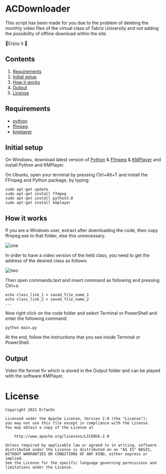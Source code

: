 # ACDownloader
This script has been made for you due to the problem of deleting the monthly video files of the virtual class of Tabriz University and not adding the possibility of offline download within the site.

💎Enjoy it.💎

## Contents

1. [Requirements](#requirements)
2. [Initial setup](#initial-setup)
3. [How it works](#how-it-works)
4. [Output](#output)
5. [License](#license-mit)

## Requirements

- [python](https://www.python.org/)
- [ffmpeg](https://ffmpeg.org/)
- [kmplayer](https://www.kmplayer.com/)

## Initial setup

On Windows, download latest version of [Python](https://www.python.org/ftp/python/3.9.2/python-3.9.2-amd64.exe) & [Ffmpeg](https://www.gyan.dev/ffmpeg/builds/ffmpeg-release-full.7z) & [KMPlayer](https://soft98.ir/multi-media/video-player/278-kmplayer-dl.html) and install Python and KMPlayer.

On Ubuntu, open your terminal by pressing Ctrl+Alt+T and install the FFmpeg and Python package, by typing:
```
sudo apt-get update
sudo apt-get install ffmpeg
sudo apt-get install python3.8
sudo apt-get install kmplayer
```

## How it works

If you are a Windows user, extract after downloading the code, then copy ffmpeg.exe to that folder, else this unnecessary.

![one](https://uupload.ir/files/v7td_screenshot_2021-03-31_140544.png)

In order to have a video version of the held class, you need to get the address of the desired class as follows:

![two](https://uupload.ir/files/1k84_screenshot_2021-03-31_134100.png)

Then open commands.text and insert command as following and pressing Ctrl+s:
```
echo class_link_1 > saved_file_name_1
echo class_link_2 > saved_file_name_2
...
```

Now right click on the code folder and select Terminal or PowerShell and enter the following command:
```
python main.py
```

At the end, follow the instructions that you see inside Terminal or PowerShell.

## Output
Video file format flv which is stored in the Output folder and can be played with the software KMPlayer.

# License
```
Copyright 2021 ErfanSn

Licensed under the Apache License, Version 2.0 (the "License");
you may not use this file except in compliance with the License.
You may obtain a copy of the License at

    http://www.apache.org/licenses/LICENSE-2.0

Unless required by applicable law or agreed to in writing, software
distributed under the License is distributed on an "AS IS" BASIS,
WITHOUT WARRANTIES OR CONDITIONS OF ANY KIND, either express or implied.
See the License for the specific language governing permissions and
limitations under the License.
```
